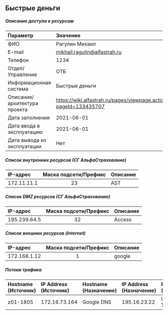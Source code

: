 ## Быстрые деньги
##### Описание доступа к ресурсам
| Параметр                     | Значение                                                         |
| :--------------------------- | :--------------------------------------------------------------- |
| ФИО                          | Рагулин Михаил                                                   |
| E-mail                       | mikhail.ragulin@alfastrah.ru                                     |
| Телефон                      | 1234                                                             |
| Отдел/Управление             | ОТБ                                                              |
| Информационная система       | Быстрые деньги                                                   |
| Описание/архитектура проекта | https://wiki.alfastrah.ru/pages/viewpage.action?pageId=133435707 |
| Дата заполнения              | 2021-06-01                                                       |
| Дата ввода в эксплуатацию    | 2021-06-01                                                       |
| Дата вывода из эксплуатации  | Нет                                                              |



##### Список внутренних ресурсов (СГ АльфаСтрахование)
| IP-адрес    | Маска подсети/Префикс | Описание |
| :---------- | :-------------------: | :------- |
| 172.11.11.1 |          23           | AST      |



##### Список DMZ ресурсов (СГ АльфаСтрахование)
| IP-адрес     | Маска подсети/Префикс | Описание |
| :----------- | :-------------------: | :------- |
| 195.239.64.5 |          32           | Access   |



##### Список внешних ресурсов (Internet)
| IP-адрес     | Маска подсети/Префикс | Описание |
| :----------- | :-------------------: | :------- |
| 172.168.1.12 |           1           | google   |



##### Потоки трафика
| Hostname (Источник) | IP Address (Источник)	 | Hostname (Назначение) | IP Address (Назначение) | Protocol/Port (Назначение) | Описание (цель) |
| :------------------ | :--------------------- | :-------------------- | :---------------------- | :------------------------- | :-------------- |
| z01-1805            | 172.16.73.164          | Google DNS            | 195.16.23.22            | UDP:53, TCP:53             | dfasdf          |


